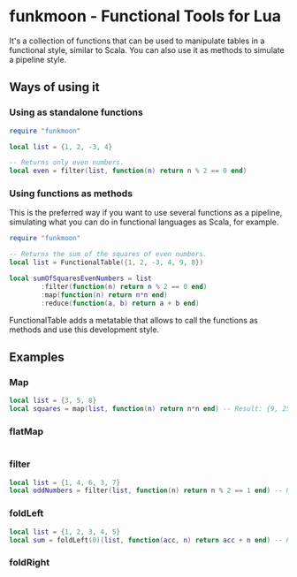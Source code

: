 # funkmoon - Functional Tools for Lua

It's a collection of functions that can be used to manipulate tables in a functional style, similar to Scala. You can also use it as methods to simulate a pipeline style.

## Ways of using it
### Using as standalone functions
```lua
require "funkmoon"

local list = {1, 2, -3, 4}

-- Returns only even numbers.
local even = filter(list, function(n) return n % 2 == 0 end)
```

### Using functions as methods
This is the preferred way if you want to use several functions as a pipeline, simulating what you can do in functional languages as Scala, for example.

```lua
require "funkmoon"

-- Returns the sum of the squares of even numbers.
local list = FunctionalTable({1, 2, -3, 4, 9, 8})

local sumOfSquaresEvenNumbers = list
        :filter(function(n) return n % 2 == 0 end)
        :map(function(n) return n*n end)
        :reduce(function(a, b) return a + b end)
```

FunctionalTable adds a metatable that allows to call the functions as methods and use this development style.

## Examples
### Map
```lua
local list = {3, 5, 8}
local squares = map(list, function(n) return n*n end) -- Result: {9, 25, 64}
```

### flatMap
```lua
```

### filter
```lua
local list = {1, 4, 6, 3, 7}
local oddNumbers = filter(list, function(n) return n % 2 == 1 end) -- Result: {1, 3, 7}
```

### foldLeft
```lua
local list = {1, 2, 3, 4, 5}
local sum = foldLeft(0)(list, function(acc, n) return acc + n end) -- Result: 16
```

### foldRight

```lua
```
